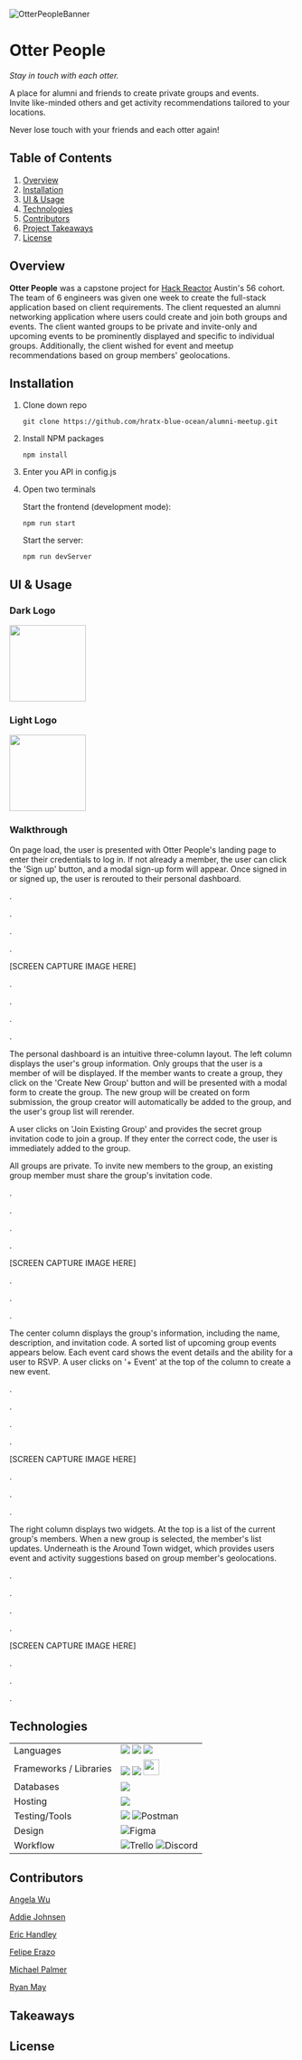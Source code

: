 ![OtterPeopleBanner](https://user-images.githubusercontent.com/79018160/126011396-d5465aee-869e-44ae-9989-76cc26c933c2.png)

# Otter People 
*Stay in touch with each otter.*

A place for alumni and friends to create private groups and events. <br>
Invite like-minded others and get activity recommendations tailored to your locations.<br>

Never lose touch with your friends and each otter again!

## Table of Contents

1. [Overview](#overview)
2. [Installation](#installation)
3. [UI & Usage](#usage)
4. [Technologies](#tech)
5. [Contributors](#contributors)
6. [Project Takeaways](#takeaways)
7. [License](#license)





## Overview <a name="overview"/>
**Otter People** was a capstone project for [Hack Reactor](https://www.hackreactor.com/) Austin's 56 cohort. The team of 6 engineers was given one week to create the full-stack application based on client requirements. The client requested an alumni networking application where users could create and join both groups and events. The client wanted groups to be private and invite-only and upcoming events to be prominently displayed and specific to individual groups. Additionally, the client wished for event and meetup recommendations based on group members' geolocations.

## Installation <a name="installation"/>
1. Clone down repo
   ```
   git clone https://github.com/hratx-blue-ocean/alumni-meetup.git 
   ``` 
2. Install NPM packages
   ```
   npm install
   ```
  
3. Enter you API in config.js
    
4. Open two terminals

    Start the frontend (development mode):
    ```
    npm run start
    ```
    Start the server:
    ```
    npm run devServer
    ```





## UI & Usage <a name="usage"/>
### Dark Logo
<img src="https://user-images.githubusercontent.com/33425993/125796028-b0f718f1-9368-43c7-854f-3e21b79b0b25.png" width=135>

### Light Logo
<img src="https://user-images.githubusercontent.com/33425993/125796025-9e57f2a2-12fe-464c-8e01-53ae94354903.png" width=135>

### Walkthrough
On page load, the user is presented with Otter People's landing page to enter their credentials to log in. If not already a member, the user can click the 'Sign up' button, and a modal sign-up form will appear. Once signed in or signed up, the user is rerouted to their personal dashboard.

.

.

.

.

[SCREEN CAPTURE IMAGE HERE]

.

.

.

.






The personal dashboard is an intuitive three-column layout. The left column displays the user's group information. Only groups that the user is a member of will be displayed. If the member wants to create a group, they click on the 'Create New Group' button and will be presented with a modal form to create the group. The new group will be created on form submission, the group creator will automatically be added to the group, and the user's group list will rerender.

A user clicks on 'Join Existing Group' and provides the secret group invitation code to join a group. If they enter the correct code, the user is immediately added to the group.

All groups are private. To invite new members to the group, an existing group member must share the group's invitation code. 


.

.

.

.

[SCREEN CAPTURE IMAGE HERE]

.

.

.



The center column displays the group's information, including the name, description, and invitation code. A sorted list of upcoming group events appears below. Each event card shows the event details and the ability for a user to RSVP. A user clicks on '+ Event' at the top of the column to create a new event.

.

.

.

.

[SCREEN CAPTURE IMAGE HERE]

.

.

.

The right column displays two widgets. At the top is a list of the current group's members. When a new group is selected, the member's list updates. Underneath is the Around Town widget, which provides users event and activity suggestions based on group member's geolocations.


.

.

.

.

[SCREEN CAPTURE IMAGE HERE]

.

.

.




## Technologies <a name="tech"/>

<table>
<tr>
    <td>Languages</td>
    <td><img src="https://img.shields.io/badge/JavaScript-F7DF1E?style=for-the-badge&logo=javascript&logoColor=black"> <img src="https://img.shields.io/badge/Node.js-43853D?style=for-the-badge&logo=node.js&logoColor=white"> <img src="https://camo.githubusercontent.com/5d3b0191832237fcbfc6d4497524e8bb547c6bfc9eafb738d5205c629d202067/68747470733a2f2f696d672e736869656c64732e696f2f62616467652f68746d6c352532302d2532334533344632362e7376673f267374796c653d666f722d7468652d6261646765266c6f676f3d68746d6c35266c6f676f436f6c6f723d7768697465"></td>
</tr>
<tr>
<tr>
    <td>Frameworks / Libraries</td>
   
<td><img src="https://img.shields.io/badge/React-20232A?style=for-the-badge&logo=react&logoColor=61DAFB"> 
<img src="https://img.shields.io/badge/Express.js-404D59?style=for-the-badge"> <img height="28" src="https://user-images.githubusercontent.com/75913066/125658941-12717ddd-ec81-471c-9aa2-faacde559a31.png"> </td>
</tr>

  <tr>
    <td>Databases</td>
    <td><img src="https://img.shields.io/badge/MongoDB-4EA94B?style=for-the-badge&logo=mongodb&logoColor=white"></td>
</tr>
  <tr>
    <td>Hosting</td>
    <td><img src="https://img.shields.io/badge/Amazon_AWS-232F3E?style=for-the-badge&logo=amazon-aws&logoColor=white"></td>
</tr>
  <tr>
    <td>Testing/Tools</td>
    <td><img src="https://camo.githubusercontent.com/f0e7f8890d0e8f4b44c7aaaad3dac77195b2756de5e20d9c79fafbaf32baf456/68747470733a2f2f696d672e736869656c64732e696f2f62616467652f2d6a6573742d2532334332313332353f267374796c653d666f722d7468652d6261646765266c6f676f3d6a657374266c6f676f436f6c6f723d7768697465">  <img alt="Postman" src="https://img.shields.io/badge/Postman-FF6C37?style=for-the-badge&logo=postman&logoColor=red" />
      </td>
 <tr>
     <td>Design</td>
     <td><img alt="Figma" src="https://img.shields.io/badge/figma-%23F24E1E.svg?style=for-the-badge&logo=figma&logoColor=white"/></td>
 </tr>
  <tr>
      <td>Workflow</td>
      <td><img alt="Trello" src="https://img.shields.io/badge/Trello-%23026AA7.svg?style=for-the-badge&logo=Trello&logoColor=white"/> <img alt="Discord" src="https://img.shields.io/badge/Discord-%237289DA.svg?style=for-the-badge&logo=discord&logoColor=white"/></td>
    </tr>

</table>

## Contributors <a name="contributors"/>
[Angela Wu](https://github.com/aywgit)

[Addie Johnsen](https://github.com/addiejohnsen)

[Eric Handley](https://github.com/erichand18)

[Felipe Erazo](https://github.com/ferazo94)

[Michael Palmer](https://github.com/gitInLoserWereGoingShopping)

[Ryan May](https://github.com/ryan-m-may)

## Takeaways <a name="takeaways"/>


## License <a name="license"/>
